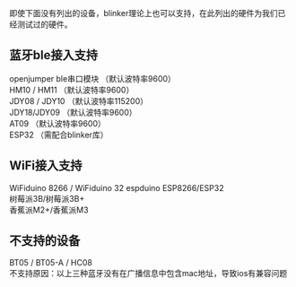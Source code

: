 即使下面没有列出的设备，blinker理论上也可以支持，在此列出的硬件为我们已经测试过的硬件。  

## 蓝牙ble接入支持  
openjumper ble串口模块 （默认波特率9600）  
HM10 / HM11 （默认波特率9600）  
JDY08 / JDY10 （默认波特率115200）  
JDY18/JDY09 （默认波特率9600）  
AT09 （默认波特率9600）  
ESP32 （需配合blinker库）  

## WiFi接入支持  
WiFiduino 8266 / WiFiduino 32
espduino
ESP8266/ESP32  
树莓派3B/树莓派3B+  
香蕉派M2+/香蕉派M3  

## 不支持的设备  
BT05 / BT05-A / HC08  
不支持原因：以上三种蓝牙没有在广播信息中包含mac地址，导致ios有兼容问题  
